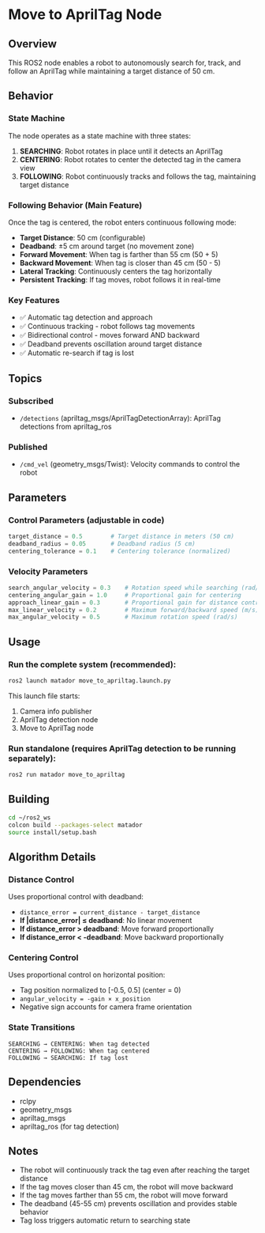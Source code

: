 # Move to AprilTag Node

## Overview
This ROS2 node enables a robot to autonomously search for, track, and follow an AprilTag while maintaining a target distance of 50 cm.

## Behavior

### State Machine
The node operates as a state machine with three states:

1. **SEARCHING**: Robot rotates in place until it detects an AprilTag
2. **CENTERING**: Robot rotates to center the detected tag in the camera view
3. **FOLLOWING**: Robot continuously tracks and follows the tag, maintaining target distance

### Following Behavior (Main Feature)
Once the tag is centered, the robot enters continuous following mode:

- **Target Distance**: 50 cm (configurable)
- **Deadband**: ±5 cm around target (no movement zone)
- **Forward Movement**: When tag is farther than 55 cm (50 + 5)
- **Backward Movement**: When tag is closer than 45 cm (50 - 5)
- **Lateral Tracking**: Continuously centers the tag horizontally
- **Persistent Tracking**: If tag moves, robot follows it in real-time

### Key Features
- ✅ Automatic tag detection and approach
- ✅ Continuous tracking - robot follows tag movements
- ✅ Bidirectional control - moves forward AND backward
- ✅ Deadband prevents oscillation around target distance
- ✅ Automatic re-search if tag is lost

## Topics

### Subscribed
- `/detections` (apriltag_msgs/AprilTagDetectionArray): AprilTag detections from apriltag_ros

### Published
- `/cmd_vel` (geometry_msgs/Twist): Velocity commands to control the robot

## Parameters

### Control Parameters (adjustable in code)
```python
target_distance = 0.5        # Target distance in meters (50 cm)
deadband_radius = 0.05       # Deadband radius (5 cm)
centering_tolerance = 0.1    # Centering tolerance (normalized)
```

### Velocity Parameters
```python
search_angular_velocity = 0.3    # Rotation speed while searching (rad/s)
centering_angular_gain = 1.0     # Proportional gain for centering
approach_linear_gain = 0.3       # Proportional gain for distance control
max_linear_velocity = 0.2        # Maximum forward/backward speed (m/s)
max_angular_velocity = 0.5       # Maximum rotation speed (rad/s)
```

## Usage

### Run the complete system (recommended):
```bash
ros2 launch matador move_to_apriltag.launch.py
```

This launch file starts:
1. Camera info publisher
2. AprilTag detection node
3. Move to AprilTag node

### Run standalone (requires AprilTag detection to be running separately):
```bash
ros2 run matador move_to_apriltag
```

## Building

```bash
cd ~/ros2_ws
colcon build --packages-select matador
source install/setup.bash
```

## Algorithm Details

### Distance Control
Uses proportional control with deadband:
- `distance_error = current_distance - target_distance`
- **If |distance_error| ≤ deadband**: No linear movement
- **If distance_error > deadband**: Move forward proportionally
- **If distance_error < -deadband**: Move backward proportionally

### Centering Control
Uses proportional control on horizontal position:
- Tag position normalized to [-0.5, 0.5] (center = 0)
- `angular_velocity = -gain × x_position`
- Negative sign accounts for camera frame orientation

### State Transitions
```
SEARCHING → CENTERING: When tag detected
CENTERING → FOLLOWING: When tag centered
FOLLOWING → SEARCHING: If tag lost
```

## Dependencies
- rclpy
- geometry_msgs
- apriltag_msgs
- apriltag_ros (for tag detection)

## Notes
- The robot will continuously track the tag even after reaching the target distance
- If the tag moves closer than 45 cm, the robot will move backward
- If the tag moves farther than 55 cm, the robot will move forward
- The deadband (45-55 cm) prevents oscillation and provides stable behavior
- Tag loss triggers automatic return to searching state
